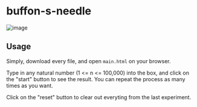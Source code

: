 # buffon-s-needle

![image](https://user-images.githubusercontent.com/35788350/189967547-3c3a8308-ccdc-44ac-ae74-ac06826aa463.png)


## Usage

Simply, download every file, and open `main.html` on your browser.

Type in any natural number (1 <= n <= 100,000) into the box, and click on the "start" button to see the result.
You can repeat the process as many times as you want.

Click on the "reset" button to clear out everyting from the last experiment.